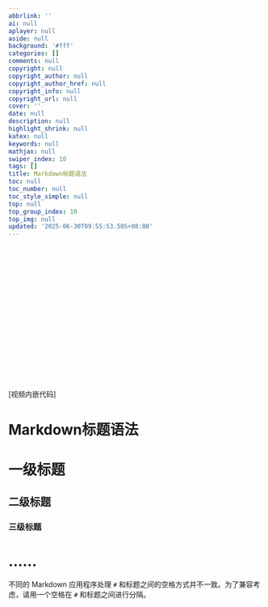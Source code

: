```yaml
---
abbrlink: ''
ai: null
aplayer: null
aside: null
background: '#fff'
categories: []
comments: null
copyright: null
copyright_author: null
copyright_author_href: null
copyright_info: null
copyright_url: null
cover: ''
date: null
description: null
highlight_shrink: null
katex: null
keywords: null
mathjax: null
swiper_index: 10
tags: []
title: Markdown标题语法
toc: null
toc_number: null
toc_style_simple: null
top: null
top_group_index: 10
top_img: null
updated: '2025-06-30T09:55:53.505+08:00'
---
```

<div class="video-container">[视频内嵌代码]</div>
<style>.video-container { position: relative; padding-top: 56.25%; } .video-container iframe { position: absolute; top: 0; left: 0; width: 100%; height: 100%; }</style>

# Markdown标题语法


# 一级标题

## 二级标题

### 三级标题

# ……


不同的 Markdown 应用程序处理 `#` 和标题之间的空格方式并不一致。为了兼容考虑，请用一个空格在 `#` 和标题之间进行分隔。
